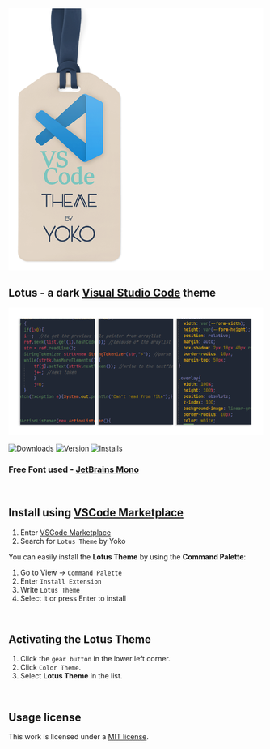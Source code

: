 
<img src="docs/brand.png" >

## Lotus - a dark [Visual Studio Code](https://code.visualstudio.com) theme

<img src="docs/view.png" >

[![Downloads](https://img.shields.io/visual-studio-marketplace/d/Yoko-Luxelego.lotus?style=social)](https://marketplace.visualstudio.com/items?itemName=Yoko-Luxelego.lotus)
[![Version](https://img.shields.io/visual-studio-marketplace/v/Yoko-Luxelego.lotus?style=social)](https://marketplace.visualstudio.com/items?itemName=Yoko-Luxelego.lotus)
[![Installs](https://img.shields.io/visual-studio-marketplace/i/Yoko-Luxelego.lotus?style=social)](https://marketplace.visualstudio.com/items?itemName=Yoko-Luxelego.lotus)

### Free Font used - [JetBrains Mono](https://www.jetbrains.com/lp/mono/)

<img src="docs/spacer.png" width="1" height="1">

## Install using [VSCode Marketplace](https://marketplace.visualstudio.com/items?itemName=Yoko-Luxelego.lotus)

1. Enter [VSCode Marketplace](https://marketplace.visualstudio.com/items?itemName=Yoko-Luxelego.lotus)
2. Search for `Lotus Theme` by Yoko

You can easily install the **Lotus Theme** by using the **Command Palette**:

1. Go to View -> `Command Palette`
2. Enter `Install Extension`
3. Write `Lotus Theme`
4. Select it or press Enter to install

<img src="docs/spacer.png" width="1" height="1">

## Activating the Lotus Theme

1. Click the `gear button` in the lower left corner.
2. Click `Color Theme`.
3. Select **Lotus Theme** in the list.

<img src="docs/spacer.png" width="1" height="1">

## Usage license

This work is licensed under a [MIT license](https://github.com/luxelego/lotus_vscode_theme/blob/main/LICENSE).
